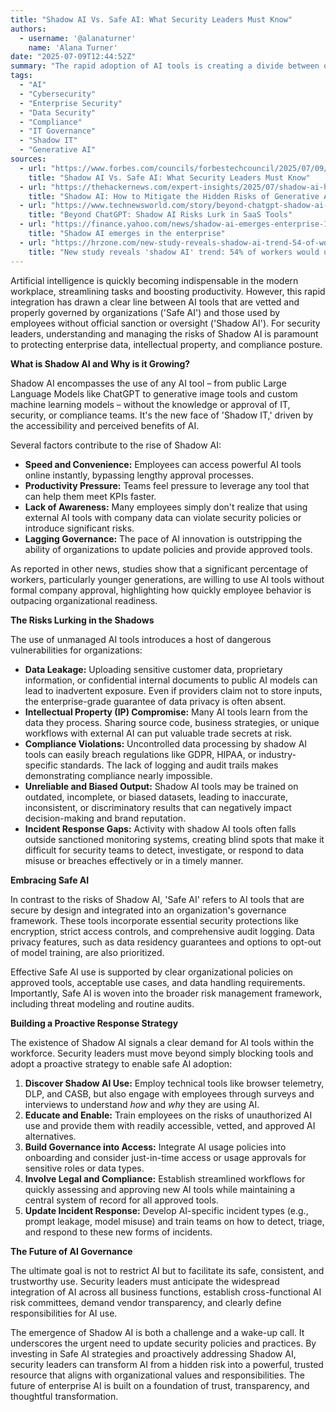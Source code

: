 ```yaml
---
title: "Shadow AI Vs. Safe AI: What Security Leaders Must Know"
authors:
  - username: '@alanaturner'
    name: 'Alana Turner'
date: "2025-07-09T12:44:52Z"
summary: "The rapid adoption of AI tools is creating a divide between officially sanctioned 'Safe AI' and unmonitored 'Shadow AI'. Security leaders face significant challenges in managing the risks associated with unauthorized AI use, from data leakage to compliance issues. This post explores the growing trend of Shadow AI and strategies for organizations to enable safe, governed AI adoption."
tags:
  - "AI"
  - "Cybersecurity"
  - "Enterprise Security"
  - "Data Security"
  - "Compliance"
  - "IT Governance"
  - "Shadow IT"
  - "Generative AI"
sources:
  - url: "https://www.forbes.com/councils/forbestechcouncil/2025/07/09/shadow-ai-vs-safe-ai-what-security-leaders-must-know/"
    title: "Shadow AI Vs. Safe AI: What Security Leaders Must Know"
  - url: "https://thehackernews.com/expert-insights/2025/07/shadow-ai-how-to-mitigate-hidden-risks.html"
    title: "Shadow AI: How to Mitigate the Hidden Risks of Generative AI at Work"
  - url: "https://www.technewsworld.com/story/beyond-chatgpt-shadow-ai-risks-lurk-in-saas-tools-179806.html"
    title: "Beyond ChatGPT: Shadow AI Risks Lurk in SaaS Tools"
  - url: "https://finance.yahoo.com/news/shadow-ai-emerges-enterprise-145600629.html"
    title: "Shadow AI emerges in the enterprise"
  - url: "https://hrzone.com/new-study-reveals-shadow-ai-trend-54-of-workers-would-use-ai-without-company-approval/"
    title: "New study reveals 'shadow AI' trend: 54% of workers would use AI without company approval"
---
```


Artificial intelligence is quickly becoming indispensable in the modern workplace, streamlining tasks and boosting productivity. However, this rapid integration has drawn a clear line between AI tools that are vetted and properly governed by organizations ('Safe AI') and those used by employees without official sanction or oversight ('Shadow AI'). For security leaders, understanding and managing the risks of Shadow AI is paramount to protecting enterprise data, intellectual property, and compliance posture.

**What is Shadow AI and Why is it Growing?**

Shadow AI encompasses the use of any AI tool – from public Large Language Models like ChatGPT to generative image tools and custom machine learning models – without the knowledge or approval of IT, security, or compliance teams. It's the new face of 'Shadow IT,' driven by the accessibility and perceived benefits of AI.

Several factors contribute to the rise of Shadow AI:

*   **Speed and Convenience:** Employees can access powerful AI tools online instantly, bypassing lengthy approval processes.
*   **Productivity Pressure:** Teams feel pressure to leverage any tool that can help them meet KPIs faster.
*   **Lack of Awareness:** Many employees simply don't realize that using external AI tools with company data can violate security policies or introduce significant risks.
*   **Lagging Governance:** The pace of AI innovation is outstripping the ability of organizations to update policies and provide approved tools.

As reported in other news, studies show that a significant percentage of workers, particularly younger generations, are willing to use AI tools without formal company approval, highlighting how quickly employee behavior is outpacing organizational readiness.

**The Risks Lurking in the Shadows**

The use of unmanaged AI tools introduces a host of dangerous vulnerabilities for organizations:

*   **Data Leakage:** Uploading sensitive customer data, proprietary information, or confidential internal documents to public AI models can lead to inadvertent exposure. Even if providers claim not to store inputs, the enterprise-grade guarantee of data privacy is often absent.
*   **Intellectual Property (IP) Compromise:** Many AI tools learn from the data they process. Sharing source code, business strategies, or unique workflows with external AI can put valuable trade secrets at risk.
*   **Compliance Violations:** Uncontrolled data processing by shadow AI tools can easily breach regulations like GDPR, HIPAA, or industry-specific standards. The lack of logging and audit trails makes demonstrating compliance nearly impossible.
*   **Unreliable and Biased Output:** Shadow AI tools may be trained on outdated, incomplete, or biased datasets, leading to inaccurate, inconsistent, or discriminatory results that can negatively impact decision-making and brand reputation.
*   **Incident Response Gaps:** Activity with shadow AI tools often falls outside sanctioned monitoring systems, creating blind spots that make it difficult for security teams to detect, investigate, or respond to data misuse or breaches effectively or in a timely manner.

**Embracing Safe AI**

In contrast to the risks of Shadow AI, 'Safe AI' refers to AI tools that are secure by design and integrated into an organization's governance framework. These tools incorporate essential security protections like encryption, strict access controls, and comprehensive audit logging. Data privacy features, such as data residency guarantees and options to opt-out of model training, are also prioritized.

Effective Safe AI use is supported by clear organizational policies on approved tools, acceptable use cases, and data handling requirements. Importantly, Safe AI is woven into the broader risk management framework, including threat modeling and routine audits.

**Building a Proactive Response Strategy**

The existence of Shadow AI signals a clear demand for AI tools within the workforce. Security leaders must move beyond simply blocking tools and adopt a proactive strategy to enable safe AI adoption:

1.  **Discover Shadow AI Use:** Employ technical tools like browser telemetry, DLP, and CASB, but also engage with employees through surveys and interviews to understand *how* and *why* they are using AI.
2.  **Educate and Enable:** Train employees on the risks of unauthorized AI use and provide them with readily accessible, vetted, and approved AI alternatives.
3.  **Build Governance into Access:** Integrate AI usage policies into onboarding and consider just-in-time access or usage approvals for sensitive roles or data types.
4.  **Involve Legal and Compliance:** Establish streamlined workflows for quickly assessing and approving new AI tools while maintaining a central system of record for all approved tools.
5.  **Update Incident Response:** Develop AI-specific incident types (e.g., prompt leakage, model misuse) and train teams on how to detect, triage, and respond to these new forms of incidents.

**The Future of AI Governance**

The ultimate goal is not to restrict AI but to facilitate its safe, consistent, and trustworthy use. Security leaders must anticipate the widespread integration of AI across all business functions, establish cross-functional AI risk committees, demand vendor transparency, and clearly define responsibilities for AI use.

The emergence of Shadow AI is both a challenge and a wake-up call. It underscores the urgent need to update security policies and practices. By investing in Safe AI strategies and proactively addressing Shadow AI, security leaders can transform AI from a hidden risk into a powerful, trusted resource that aligns with organizational values and responsibilities. The future of enterprise AI is built on a foundation of trust, transparency, and thoughtful transformation.
